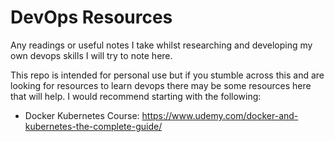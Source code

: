 # DevOps Resources

Any readings or useful notes I take whilst researching and developing my own devops skills I will try to note here.

This repo is intended for personal use but if you stumble across this and are looking for resources to learn devops there may be some resources here that will help. I would recommend starting with the following:
- Docker Kubernetes Course: https://www.udemy.com/docker-and-kubernetes-the-complete-guide/
